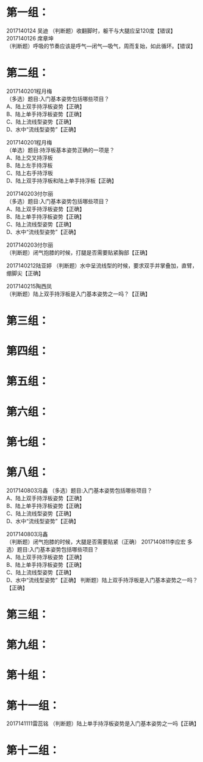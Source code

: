 # 第一组：
2017140124 吴迪 （判断题）收翻脚时，躯干与大腿应呈120度【错误】
2017140126 席章坤  
（判断题）呼吸的节奏应该是呼气—闭气—吸气，周而复始，如此循环。【错误】  
# 第二组：
2017140201程月梅  
（多选）题目:入门基本姿势包括哪些项目？  
A、陆上双手持浮板姿势【正确】  
B、陆上单手持浮板姿势【正确】  
C、陆上流线型姿势【正确】  
D、水中“流线型姿势”【正确】

2017140201程月梅  
（单选）题目:持浮板基本姿势正确的一项是？    
A、陆上交叉持浮板  
B、陆上左手持浮板  
C、陆上右手持浮板  
D、陆上双手持浮板和陆上单手持浮板【正确】

2017140203付尔丽  
（多选）题目:入门基本姿势包括哪些项目？    
A、陆上双手持浮板姿势【正确】  
B、陆上单手持浮板姿势【正确】   
C、陆上流线型姿势【正确】   
D、水中“流线型姿势”【正确】  

2017140203付尔丽  
（判断题）闭气抱膝的时候，打腿是否需要贴紧胸部【正确】

2017140212陆亚婷
（判断题）水中呈流线型的时候，要求双手并掌叠加，直臂，绷脚尖【正确】

2017140215陶西凤  
（判断题）陆上双手持浮板是入门基本姿势之一吗？【正确】  
# 第三组：

# 第四组：
# 第五组：
# 第六组：
# 第七组：
# 第八组：
2017140803冯鑫 
（多选）题目:入门基本姿势包括哪些项目？  
A、陆上双手持浮板姿势【正确】  
B、陆上单手持浮板姿势【正确】  
C、陆上流线型姿势【正确】  
D、水中“流线型姿势”【正确】

2017140803冯鑫  
（判断题）闭气抱膝的时候，大腿是否需要贴紧（正确）
2017140811李应宏
多选）题目:入门基本姿势包括哪些项目？    
A、陆上双手持浮板姿势【正确】  
B、陆上单手持浮板姿势【正确】   
C、陆上流线型姿势【正确】   
D、水中“流线型姿势”【正确】 
 判断题）陆上双手持浮板是入门基本姿势之一吗？【正确】  
# 第三组：
# 第九组：
# 第十组：
# 第十一组：
2017141111雷蕊铭
（判断题）陆上单手持浮板姿势是入门基本姿势之一吗【正确】

# 第十二组：
